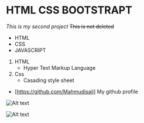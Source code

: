 # HTML CSS BOOTSTRAPT
*This is my second project*
~~This is not deleted~~
- HTML
- CSS
- JAVASCRIPT

1. HTML
    - Hyper Text Markup Language 
2. Css
    - Casading style sheet
- [https://github.com/Mahmudisali] My github profile

![Alt text](https://yandex.ru/images/search?from=tabbar&text=Smiling%20gif&pos=2&img_url=http%3A%2F%2Fotkritkis.com%2Fwp-content%2Fuploads%2F2022%2F07%2Fgz08j.gif&rpt=simage&lr=10253 "Optional title")

<img
  src="https://yandex.ru/images/search?from=tabbar&text=Smiling%20gif&pos=2&img_url=http%3A%2F%2Fotkritkis.com%2Fwp-content%2Fuploads%2F2022%2F07%2Fgz08j.gif&rpt=simage&lr=10253"
  alt="Alt text"
  title="Optional title"
  style="display: inline-block; margin: 0 auto; max-width: 300px">
